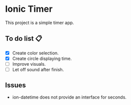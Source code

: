 # Ionic Timer

This project is a simple timer app.

## To do list 📋

- [x] Create color selection.
- [x] Create circle displaying time.
- [ ] Improve visuals.
- [ ] Let off sound after finish.

## Issues

- ion-datetime does not provide an interface for seconds.
